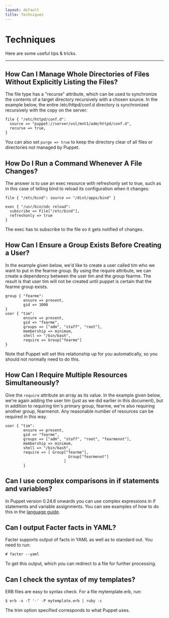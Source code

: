 ```yaml
---
layout: default
title: Techniques
---
```


Techniques
==========

Here are some useful tips & tricks.

* * *

## How Can I Manage Whole Directories of Files Without Explicitly Listing the Files?

The file type has a "recurse" attribute, which can be used to
synchronize the contents of a target directory recursively with a
chosen source. In the example below, the entire /etc/httpd/conf.d
directory is synchronized recursively with the copy on the server:

    file { "/etc/httpd/conf.d":
      source => "puppet://server/vol/mnt1/adm/httpd/conf.d",
      recurse => true,
    }

You can also set `purge => true` to keep the directory clear of all files or
directories not managed by Puppet.

## How Do I Run a Command Whenever A File Changes?

The answer is to use an exec resource with refreshonly set to true,
such as in this case of telling bind to reload its configuration
when it changes:

    file { "/etc/bind": source => "/dist/apps/bind" }

    exec { "/usr/bin/ndc reload":
      subscribe => File["/etc/bind"],
      refreshonly => true
    }

The exec has to subscribe to the file so it gets notified of
changes.

## How Can I Ensure a Group Exists Before Creating a User?

In the example given below, we'd like to create a user called tim
who we want to put in the fearme group. By using the require
attribute, we can create a dependency between the user tim and the
group fearme. The result is that user tim will not be created until
puppet is certain that the fearme group exists.

    group { "fearme":
            ensure => present,
            gid => 1000
    }
    user { "tim":
            ensure => present,
            gid => "fearme",
            groups => ["adm", "staff", "root"],
            membership => minimum,
            shell => "/bin/bash",
            require => Group["fearme"]
    }

Note that Puppet will set this relationship up for you
automatically, so you should not normally need to do this.

## How Can I Require Multiple Resources Simultaneously?

Give the `require` attribute an array as its value.
In the example given below, we're again adding the user tim (just
as we did earlier in this document), but in addition to requiring
tim's primary group, fearme, we're also requiring another group,
fearmenot. Any reasonable number of resources can be required in
this way.

    user { "tim":
            ensure => present,
            gid => "fearme",
            groups => ["adm", "staff", "root", "fearmenot"],
            membership => minimum,
            shell => "/bin/bash",
            require => [ Group["fearme"],
                                Group["fearmenot"]
                              ]
            }

## Can I use complex comparisons in if statements and variables?

In Puppet version 0.24.6 onwards you can use complex expressions in
if statements and variable assignments. You can see examples of how
to do this in the [language guide](./language_guide.html).

## Can I output Facter facts in YAML?

Facter supports output of facts in YAML as well as to standard out.
You need to run:

    # facter --yaml

To get this output, which you can redirect to a file for further
processing.

## Can I check the syntax of my templates?

ERB files are easy to syntax check. For a file mytemplate.erb,
run:

    $ erb -x -T '-' -P mytemplate.erb | ruby -c

The trim option specified corresponds to what Puppet uses.

